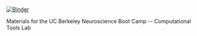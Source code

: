 [![Binder](https://mybinder.org/badge.svg)](https://mybinder.org/v2/gh/spopham/NBC_computation/master)

Materials for the UC Berkeley Neuroscience Boot Camp -- Computational Tools Lab
